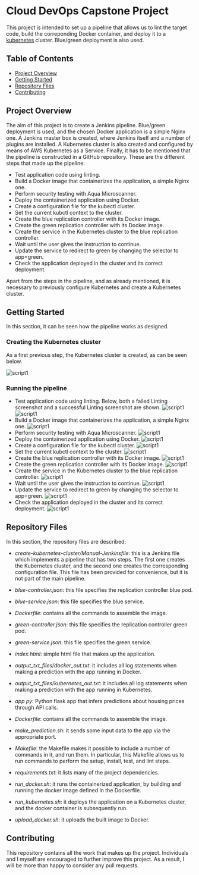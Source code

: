 # Cloud DevOps Capstone Project

This project is intended to set up a pipeline that allows us to lint the target code, build the correponding Docker container, and deploy it to a [kubernetes](https://kubernetes.io/) cluster. Blue/green deployment is also used.

## Table of Contents

* [Project Overview](#project-overview)
* [Getting Started](#getting-started)
* [Repository Files](#repository-files)
* [Contributing](#contributing)


## Project Overview

The aim of this project is to create a Jenkins pipeline. Blue/green deployment is used, and the chosen Docker application is a simple Nginx one. A Jenkins master box is created, where Jenkins itself and a number of plugins are installed. A Kubernetes cluster is also created and configured by means of AWS Kubernetes as a Service. Finally, it has to be mentioned that the pipeline is constructed in a GitHub repository. These are the different steps that made up the pipeline:

* Test application code using linting.
* Build a Docker image that containerizes the application, a simple Nginx one.
* Perform security testing with Aqua Microscanner.
* Deploy the containerized application using Docker.
* Create a configuration file for the kubectl cluster.
* Set the current kubctl context to the cluster.
* Create the blue replication controller with its Docker image.
* Create the green replication controller with its Docker image.
* Create the service in the Kubernetes cluster to the blue replication controller.
* Wait until the user gives the instruction to continue.
* Update the service to redirect to green by changing the selector to app=green.
* Check the application deployed in the cluster and its correct deployment.

Apart from the steps in the pipeline, and as already mentioned, it is necessary to previously configure Kubernetes and create a Kubernetes cluster.

## Getting Started

In this section, it can be seen how the pipeline works as designed.

### Creating the Kubernetes cluster

As a first previous step, the Kubernetes cluster is created, as can be seen below.

![script1](/ScreenShots/script1.png)

### Running the pipeline

* Test application code using linting. Below, both a failed Linting screenshot and a successful Linting screenshot are shown.
![script1](/ScreenShots/script1.png)
![script1](/ScreenShots/script1.png)
* Build a Docker image that containerizes the application, a simple Nginx one.
![script1](/ScreenShots/script1.png)
* Perform security testing with Aqua Microscanner.
![script1](/ScreenShots/script1.png)
* Deploy the containerized application using Docker.
![script1](/ScreenShots/script1.png)
* Create a configuration file for the kubectl cluster.
![script1](/ScreenShots/script1.png)
* Set the current kubctl context to the cluster.
![script1](/ScreenShots/script1.png)
* Create the blue replication controller with its Docker image.
![script1](/ScreenShots/script1.png)
* Create the green replication controller with its Docker image.
![script1](/ScreenShots/script1.png)
* Create the service in the Kubernetes cluster to the blue replication controller.
![script1](/ScreenShots/script1.png)
* Wait until the user gives the instruction to continue.
![script1](/ScreenShots/script1.png)
* Update the service to redirect to green by changing the selector to app=green.
![script1](/ScreenShots/script1.png)
* Check the application deployed in the cluster and its correct deployment.
![script1](/ScreenShots/script1.png)

## Repository Files

In this section, the repository files are described:

* *create-kubernetes-cluster/Manual-Jenkinsfile*: this is a Jenkins file which implements a pipeline that has two steps. The first one creates the Kubernetes cluster, and the second one creates the corresponding configuration file. This file has been provided for convenience, but it is not part of the main pipeline.
* *blue-controller.json*: this file specifies the replication controller blue pod.
* *blue-service.json*: this file specifies the blue service.
* *Dockerfile*: contains all the commands to assemble the image.
* *green-controller.json*: this file specifies the replication controller green pod.
* *green-service.json*: this file specifies the green service.
* *index.html*: simple html file that makes up the application.


* *output_txt_files/docker_out.txt*: it includes all log statements when making a prediction with the app running in Docker.
* *output_txt_files/kubernetes_out.txt*: it includes all log statements when making a prediction with the app running in Kubernetes.
* *app py*: Python flask app that infers predictions about housing prices through API calls.
* *Dockerfile*: contains all the commands to assemble the image.
* *make_prediction.sh*: it sends some input data to the app via the appropriate port.
* *Makefile*: the Makefile makes it possible to include a number of commands in it, and run them. In particular, this Makefile allows us to run commands to perform the setup, install, test, and lint steps.
* *requirements.txt*: it lists many of the project dependencies.
* *run_docker.sh*: it runs the containerized application, by building and running the docker image defined in the Dockerfile.
* *run_kubernetes.sh*: it deploys the application on a Kubernetes cluster, and the docker container is subsequently run.
* *upload_docker.sh*: it uploads the built image to Docker.

## Contributing

This repository contains all the work that makes up the project. Individuals and I myself are encouraged to further improve this project. As a result, I will be more than happy to consider any pull requests.
